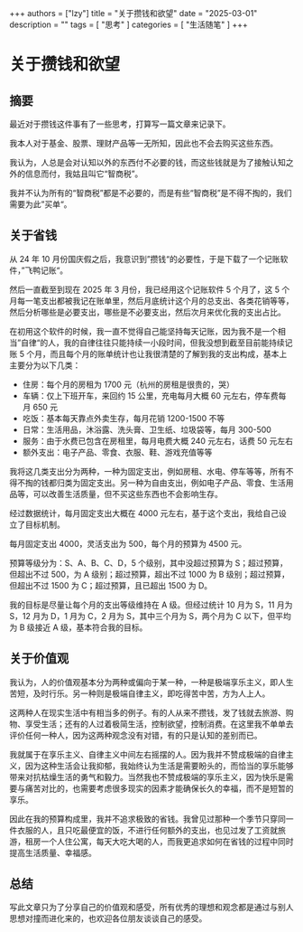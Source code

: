 +++
authors = ["lzy"]
title = "关于攒钱和欲望"
date = "2025-03-01"
description = ""
tags = [
    "思考"
]
categories = [
    "生活随笔"
]
+++

# 关于攒钱和欲望

## 摘要

最近对于攒钱这件事有了一些思考，打算写一篇文章来记录下。

我本人对于基金、股票、理财产品等一无所知，因此也不会去购买这些东西。

我认为，人总是会对认知以外的东西付不必要的钱，而这些钱就是为了接触认知之外的信息而付，我姑且叫它“智商税”。

我并不认为所有的“智商税”都是不必要的，而是有些“智商税”是不得不掏的，我们需要为此”买单“。

## 关于省钱

从 24 年 10 月份国庆假之后，我意识到”攒钱“的必要性，于是下载了一个记账软件，”飞鸭记账“。

然后一直截至到现在 2025 年 3 月份，我已经用这个记账软件 5 个月了，这 5 个月每一笔支出都被我记在账单里，然后月底统计这个月的总支出、各类花销等等，然后分析哪些是必要支出，哪些是不必要支出，然后次月来优化我的支出占比。

在初用这个软件的时候，我一直不觉得自己能坚持每天记账，因为我不是一个相当”自律“的人，我的自律往往只能持续一小段时间，但我没想到截至目前能持续记账 5 个月，而且每个月的账单统计也让我很清楚的了解到我的支出构成，基本上主要分为以下几类：

- 住房：每个月的房租为 1700 元（杭州的房租是很贵的，哭）
- 车辆：仅上下班开车，来回约 15 公里，充电每月大概 60 元左右，停车费每月 650 元
- 吃饭：基本每天靠点外卖生存，每月花销 1200-1500 不等
- 日常：生活用品，沐浴露、洗头膏、卫生纸、垃圾袋等，每月 300-500
- 服务：由于水费已包含在房租里，每月电费大概 240 元左右，话费 50 元左右
- 额外支出：电子产品、零食、衣服、鞋、游戏充值等等

我将这几类支出分为两种，一种为固定支出，例如房租、水电、停车等等，所有不得不掏的钱都归类为固定支出。另一种为自由支出，例如电子产品、零食、生活用品等，可以改善生活质量，但不买这些东西也不会影响生存。

经过数据统计，每月固定支出大概在 4000 元左右，基于这个支出，我给自己设立了目标机制。

每月固定支出 4000，灵活支出为 500，每个月的预算为 4500 元。

预算等级分为：S、A、B、C、D，5 个级别，其中没超过预算为 S；超过预算，但超出不过 500，为 A 级别；超过预算，超出不过 1000 为 B 级别；超过预算，但超出不过 1500 为 C；超过预算，且已超出 1500 为 D。

我的目标是尽量让每个月的支出等级维持在 A 级。但经过统计 10 月为 S，11 月为 S，12 月为 D，1 月为 C，2 月为 S，其中三个月为 S，两个月为 C 以下，但平均为 B 级接近 A 级，基本符合我的目标。

## 关于价值观

我认为，人的价值观基本分为两种或偏向于某一种，一种是极端享乐主义，即人生苦短，及时行乐。另一种则是极端自律主义，即吃得苦中苦，方为人上人。

这两种人在现实生活中有相当多的例子。有的人从来不攒钱，发了钱就去旅游、购物、享受生活；还有的人过着极简生活，控制欲望，控制消费。在这里我不单单去评价任何一种人，因为这两种观念没有对错，有的只是认知的差别而已。

我就属于在享乐主义、自律主义中间左右摇摆的人。因为我并不赞成极端的自律主义，因为这种生活会让我抑郁，我始终认为生活是需要盼头的，而恰当的享乐能够带来对抗枯燥生活的勇气和毅力。当然我也不赞成极端的享乐主义，因为快乐是需要与痛苦对比的，也需要考虑很多现实的因素才能确保长久的幸福，而不是短暂的享乐。

因此在我的预算构成里，我并不追求极致的省钱。我曾见过那种一个季节只穿同一件衣服的人，且只吃最便宜的饭，不进行任何额外的支出，也见过发了工资就旅游，租房一个人住公寓，每天大吃大喝的人，而我更追求如何在省钱的过程中同时提高生活质量、幸福感。

## 总结

写此文章只为了分享自己的价值观和感受，所有优秀的理想和观念都是通过与别人思想对撞而进化来的，也欢迎各位朋友谈谈自己的感受。
